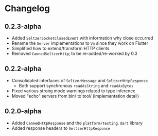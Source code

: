 # Changelog

## 0.2.3-alpha

- Added `SeltzerSocketClosedEvent` with information why close occurred
- Rename the `Server` implementations to `Vm` since they work on Flutter
- Simplified how to extend/transform HTTP clients
- Removed `CannedSeltzerHttp`; to be re-added/re-worked by 0.3

## 0.2.2-alpha

- Consolidated interfaces of `SeltzerMessage` and `SeltzerHttpResponse`
  - Both support synchronous `readAsString` and `readAsBytes`
- Fixed various strong mode warnings related to type inference
- Moved "echo" servers from bin/ to tool/ (implementation detail)

## 0.2.0-alpha

- Added `CannedHttpResponse` and the `platform/testing.dart` library
- Added response headers to `SeltzerHttpResponse`
